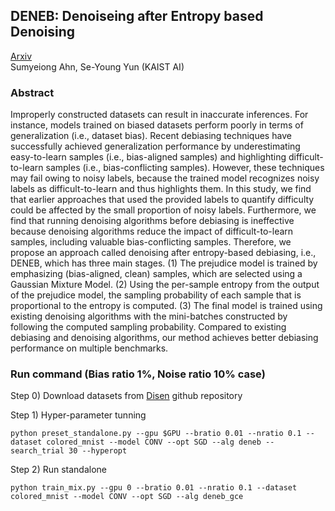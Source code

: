 ## DENEB: Denoiseing after Entropy based Denoising

[Arxiv](https://arxiv.org/abs/2212.01189)  
Sumyeiong Ahn, Se-Young Yun  (KAIST AI)



### Abstract
Improperly constructed datasets can result in inaccurate inferences. For instance, models trained on biased datasets perform poorly in terms of generalization (i.e., dataset bias). Recent debiasing techniques have successfully achieved generalization performance by underestimating easy-to-learn samples (i.e., bias-aligned samples) and highlighting difficult-to-learn samples (i.e., bias-conflicting samples). However, these techniques may fail owing to noisy labels, because the trained model recognizes noisy labels as difficult-to-learn and thus highlights them. In this study, we find that earlier approaches that used the provided labels to quantify difficulty could be affected by the small proportion of noisy labels. Furthermore, we find that running denoising algorithms before debiasing is ineffective because denoising algorithms reduce the impact of difficult-to-learn samples, including valuable bias-conflicting samples. Therefore, we propose an approach called denoising after entropy-based debiasing, i.e., DENEB, which has three main stages. (1) The prejudice model is trained by emphasizing (bias-aligned, clean) samples, which are selected using a Gaussian Mixture Model. (2) Using the per-sample entropy from the output of the prejudice model, the sampling probability of each sample that is proportional to the entropy is computed. (3) The final model is trained using existing denoising algorithms with the mini-batches constructed by following the computed sampling probability. Compared to existing debiasing and denoising algorithms, our method achieves better debiasing performance on multiple benchmarks.


### Run command (Bias ratio 1%, Noise ratio 10% case)

Step 0) Download datasets from [Disen](https://github.com/kakaoenterprise/Learning-Debiased-Disentangled) github repository

Step 1) Hyper-parameter tunning
~~~
python preset_standalone.py --gpu $GPU --bratio 0.01 --nratio 0.1 --dataset colored_mnist --model CONV --opt SGD --alg deneb --search_trial 30 --hyperopt
~~~

Step 2) Run standalone
~~~
python train_mix.py --gpu 0 --bratio 0.01 --nratio 0.1 --dataset colored_mnist --model CONV --opt SGD --alg deneb_gce 
~~~
